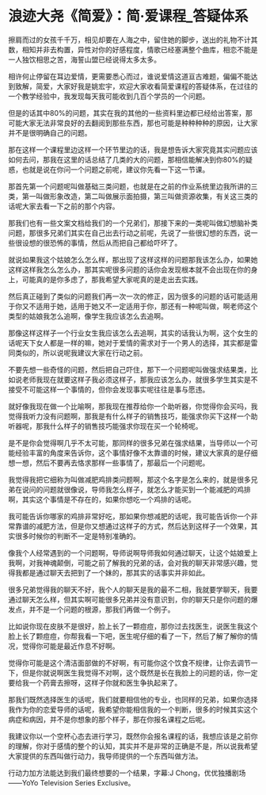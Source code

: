 # 浪迹大尧《简爱》：简·爱课程_答疑体系

擦肩而过的女孩千千万，相见却要在人海之中，留住她的脚步，送出的礼物不计其数，相知并非去构置，异性对你的好感程度，情歌已经塞满整个曲库，相恋不能是一人独饮相思之苦，海誓山盟已经说得太多太多。

相许何止停留在耳边爱情，更需要悉心而过，谁说爱情这道亘古难题，偏偏不能达到致解，简爱，大家好我是姚宏宇，欢迎大家收看简爱课程的答疑体系，在过往的一个教学经验中，我发现每天我可能收到几百个学员的一个问题。

但是的话其中80%的问题，其实在我的其他的一些资料里边都已经给出答案，那可能大家无法非常良好的去翻阅到那些东西，那也可能是种种种种的原因，让大家并不是很明确自己的问题。

那在这样一个课程里边这样一个环节里边的话，我是想告诉大家究竟其实问题应该如何去问，那我在这里的话总结了几类的大的问题，那相信能解决到你80%的疑惑，也就是说在你问一个问题之前呢，建议你先看一下这一节课。

那首先第一个问题呢叫做基础三类问题，也就是在之前的作业系统里边我所讲的三类，第一叫做形象改造，第二叫做展示面拍摄，第三叫做资源收集，有关这三类的话呢大家去看一下之前的那个内容。

那我们也有一些文案文档给我们的一个兄弟们，那接下来的一类呢叫做幻想脑补类问题，那很多兄弟们其实在自己出去行动之前呢，先说了一些很幻想的东西，说一些很设想的很恐怖的事情，然后从而把自己都给吓坏了。

就说如果我这个姑娘怎么怎么样，那出现了这样这样的问题那我该怎么办，如果她这样这样我怎么怎么办，那其实呢很多问题的话你会发现根本就不会出现在你的身上，可能真的是你多虑了，那我希望大家呢真的是走出去实践。

然后真正碰到了类似的问题我们再一次一次的修正，因为很多的问题的话可能适用于你又不适用于她，适用于她又不一定适用于你，那还有一种呢叫做，啊老师这个类型的姑娘我怎么追啊，像学生我应该怎么去追啊。

那像这样这样子一个行业女生我应该怎么去追啊，其实的话我认为啊，这个女生的话呢天下女人都是一样的嘛，她对于爱情的需求对于一个男人的选择，其实都是雷同类似的，所以说呢我建议大家在行动之前。

不要先想一些奇怪的问题，然后把自己吓住，那下一个问题呢叫做强求结果类，比如说老师我现在就要这样子我必须这样子，那我应该怎么办，就很多学生其实是不接受不可能这样一个事情的，但你会发现事实呢往往是事与愿违。

就好像我现在做一个比喻啊，那我现在推荐给你一个助听器，你觉得你会买吗，我觉得我听力没有问题啊，那我是有什么样子的销售技巧，能强求你买下这样一个助听器呢，那我什么样子的销售技巧能强求你现在买一个轮椅呢。

是不是你会觉得啊几乎不太可能，那同样的很多兄弟在强求结果，当导师以一个可能经验丰富的角度来告诉你，这个事情好像不太靠谱的时候，建议大家真的是仔细想一想，然后不要再去恪求那样一些事情了，那最后一个问题呢。

我觉得我把它细称为叫做减肥鸡排类问题啊，那这个名字是怎么来的，就是很多兄弟在说问的问题就很像说，导师我怎么样子，就怎么才能买到一个能减肥的鸡排啊，其实这个事情是不存在的，如果你想吃一个鸡排的话呢。

我可能告诉你哪家的鸡排非常好吃，那如果你想减肥的话呢，我可能告诉你一个非常靠谱的减肥方法，但是你又想通过这样子的方式，然后达到这样子一个效果，其实很多时候你的判断不一定是特别准确的。

像我个人经常遇到的一个问题啊，导师说啊导师我如何通过聊天，让这个姑娘爱上我啊，对我神魂颠倒，可能之前了解我的兄弟的话，会对我的聊天非常感兴趣，觉得我都是通过聊天去把到了一个妹的，那其实的话事实并非如此。

很多兄弟觉得我的聊天不好，我个人的聊天是我的最不二相，我就要学聊天，我要通过聊天怎么样，但其实啊可能很多兄弟并没有意识到，你的聊天只是你问题的爆发点，并不是一个问题的根源，那我们再做一个例子。

比如说你现在皮肤不是很好，脸上长了一颗痘痘，那你过去找医生，说医生我这个脸上长了颗痘痘，你帮我看一下吧，医生呢仔细的看了一下，然后了解了解你的情况，觉得你可能是最近作息不好啊。

觉得你可能是这个清洁面部做的不好啊，有可能你这个饮食不规律，让你去调节一下，但是你就说啊医生我觉得不对啊，这个既然是长在我脸上的问题的话，你一定要给我一个药膏去擦呀，这样子你就和医生争执起来了。

那我们既然选择医生的话呢，我们就要相信他的专业，也同样的兄弟，如果你选择我作为你的恋爱导师的话呢，我希望你能相信我的一个判断，很多的时候其实这个病症和病因，并不是你想象的那个样子，那在你报名课程之后呢。

我建议你以一个空杯心态去进行学习，既然你会报名课程的话，我想应该是之前你的理解，你对于感情的整个的认知，其实并不是非常的正确是不是，所以说我希望大家提供的东西叫做行动力，我导师提供的一个东西叫做方法。

行动力加方法能达到我们最终想要的一个结果，字幕:J Chong，优优独播剧场——YoYo Television Series Exclusive。


